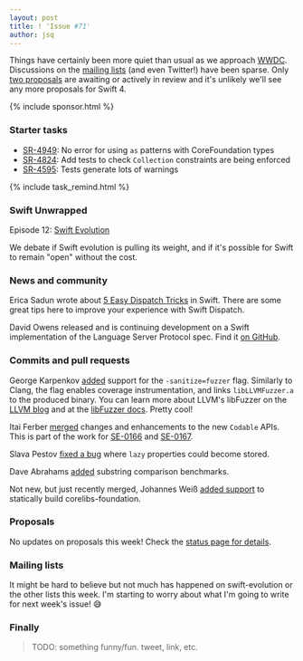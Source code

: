 ```yaml
---
layout: post
title: ! 'Issue #71'
author: jsq
---
```


Things have certainly been more quiet than usual as we approach [WWDC](https://developer.apple.com/wwdc). Discussions on the [mailing lists](https://lists.swift.org/pipermail/swift-evolution/Week-of-Mon-20170522/thread.html) (and even Twitter!) have been sparse. Only [two proposals](https://apple.github.io/swift-evolution/) are awaiting or actively in review and it's unlikely we'll see any more proposals for Swift 4.

<!--excerpt-->

{% include sponsor.html %}

### Starter tasks

- [SR-4949](https://bugs.swift.org/browse/SR-4949): No error for using `as` patterns with CoreFoundation types
- [SR-4824](https://bugs.swift.org/browse/SR-4824): Add tests to check `Collection` constraints are being enforced
- [SR-4595](https://bugs.swift.org/browse/SR-4595): Tests generate lots of warnings

{% include task_remind.html %}

### Swift Unwrapped

Episode 12: [Swift Evolution](https://spec.fm/podcasts/swift-unwrapped/69638)

We debate if Swift evolution is pulling its weight, and if it's possible for Swift to remain "open" without the cost.

### News and community

Erica Sadun wrote about [5 Easy Dispatch Tricks](http://ericasadun.com/2017/05/23/5-easy-dispatch-tricks/) in Swift. There are some great tips here to improve your experience with Swift Dispatch.

David Owens released and is continuing development on a Swift implementation of the Language Server Protocol spec. Find it [on GitHub](https://github.com/owensd/swift-lsp).

### Commits and pull requests

George Karpenkov [added](https://github.com/apple/swift/pull/9450) support for the `-sanitize=fuzzer` flag. Similarly to Clang, the flag enables coverage instrumentation, and links `libLLVMFuzzer.a` to the produced binary. You can learn more about LLVM's libFuzzer on the [LLVM blog](http://blog.llvm.org/2015/04/fuzz-all-clangs.html) and at the [libFuzzer docs](http://llvm.org/docs/LibFuzzer.html). Pretty cool!

Itai Ferber [merged](https://github.com/apple/swift/pull/9791) changes and enhancements to the new `Codable` APIs. This is part of the work for [SE-0166](https://github.com/apple/swift-evolution/blob/master/proposals/0166-swift-archival-serialization.md) and [SE-0167](https://github.com/apple/swift-evolution/blob/master/proposals/0167-swift-encoders.md).

Slava Pestov [fixed a bug](https://github.com/apple/swift/pull/9925) where `lazy` properties could become stored.

Dave Abrahams [added](https://github.com/apple/swift/pull/9924) substring comparison benchmarks.

Not new, but just recently merged, Johannes Weiß [added support](https://github.com/apple/swift-corelibs-foundation/pull/873) to statically build corelibs-foundation.

### Proposals

No updates on proposals this week! Check the [status page for details](https://apple.github.io/swift-evolution/).

### Mailing lists

It might be hard to believe but not much has happened on swift-evolution or the other lists this week. I'm starting to worry about what I'm going to write for next week's issue! 😅

### Finally

> TODO: something funny/fun. tweet, link, etc.
